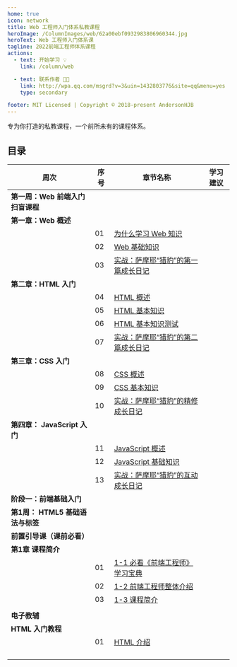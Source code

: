 ```yaml
---
home: true
icon: network
title: Web 工程师入门体系私教课程
heroImage: /ColumnImages/web/62a00ebf0932983806960344.jpg
heroText: Web 工程师入门体系课
tagline: 2022前端工程师体系课程
actions:
  - text: 开始学习 💡
    link: /column/web

  - text: 联系作者 👩‍🎓
    link: http://wpa.qq.com/msgrd?v=3&uin=1432803776&site=qq&menu=yes
    type: secondary

footer: MIT Licensed | Copyright © 2018-present AndersonHJB
---
```


专为你打造的私教课程，一个前所未有的课程体系。

## 目录

| 周次                             | 序号 | 章节名称                                                | 学习建议 |
| -------------------------------- | ---- | ------------------------------------------------------- | -------- |
| **第一周：Web 前端入门扫盲课程** |      |                                                         |          |
| **第一章：Web 概述**             |      |                                                         |          |
|                                  | 01   | [为什么学习 Web 知识](./base/README.md)                 |          |
|                                  | 02   | [Web 基础知识](./base/base_01.md)                       |          |
|                                  | 03   | [实战：萨摩耶“猎豹”的第一篇成长日记](./base/base_02.md) |          |
| **第二章：HTML 入门**            |      |                                                         |          |
|                                  | 04   | [HTML 概述](./base/base_03.md)                          |          |
|                                  | 05   | [HTML 基本知识](./base/base_04.md)                      |          |
|                                  | 06   | [HTML 基本知识测试](./base/base_05.md)                  |          |
|                                  | 07   | [实战：萨摩耶“猎豹”的第二篇成长日记](./base/base_06.md) |          |
| **第三章：CSS 入门**             |      |                                                         |          |
|                                  | 08   | [CSS 概述](./base/base_07.md)                           |          |
|                                  | 09   | [CSS 基本知识](./base/base_08.md)                       |          |
|                                  | 10   | [实战：萨摩耶“猎豹”的精修成长日记](./base/base_09.md)   |          |
| **第四章： JavaScript 入门**     |      |                                                         |          |
|                                  | 11   | [JavaScript 概述](./base/base_10.md)                    |          |
|                                  | 12   | [JavaScript 基础知识](./base/base_11.md)                |          |
|                                  | 13   | [实战：萨摩耶“猎豹”的互动成长日记](./base/base_12.md)   |          |
| **阶段一：前端基础入门**         |      |                                                         |          |
| **第1周： HTML5 基础语法与标签** |      |                                                         |          |
| **前置引导课（课前必看）**       |      |                                                         |          |
| **第1章 课程简介**               |      |                                                         |          |
|                                  | 01   | [1-1 必看《前端工程师》学习宝典 ](./txk/txk_01.md)      |          |
|                                  | 02   | [1-2 前端工程师整体介绍 ](./txk/txk_02.md)              |          |
|                                  | 03   | [1-3 课程简介 ](./txk/txk_03.md)                        |          |
|                                  |      |                                                         |          |
| **电子教辅**                     |      |                                                         |          |
| **HTML 入门教程**                |      |                                                         |          |
|                                  | 01   | [HTML 介绍](./book/html-01.md)                          |          |
|                                  |      |                                                         |          |
|                                  |      |                                                         |          |
|                                  |      |                                                         |          |
|                                  |      |                                                         |          |

